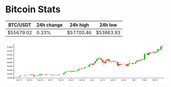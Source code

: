 # Bitcoin Stats

BTC/USDT|24h change|24h high|24h low|
|---|---|---|---|
|$55679.02|0.33%|$57700.46|$53863.93|

<img src="./chart.svg">
